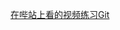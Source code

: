<!--
 * @Author: your name
 * @Date: 2020-06-16 19:17:33
 * @LastEditTime: 2020-06-16 19:18:27
 * @LastEditors: your name
 * @Description: In User Settings Edit
 * @FilePath: \shop\reade.md
--> 
[在哔站上看的视频练习Git](https://www.bilibili.com/video/BV1sJ411D7xN?p=11)